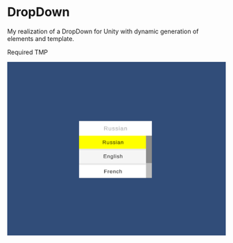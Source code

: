 # DropDown
 My realization of a DropDown for Unity with dynamic generation of elements and template.

Required TMP

![Screenshot](Screenshot.png "Screenshot")